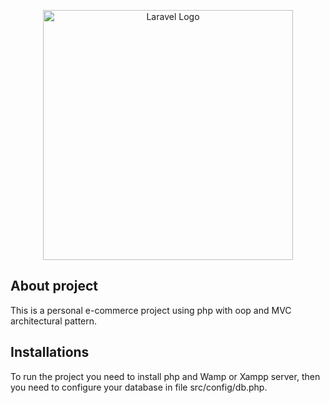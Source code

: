 <p align="center"><a href="https://laravel.com" target="_blank"><img src="https://camo.githubusercontent.com/ee7c2a37b02913fa0c8391d5ac4902336333e57dde7ab47ace2fb2e01ed1682e/68747470733a2f2f7777772e7068702e6e65742f696d616765732f6c6f676f732f6e65772d7068702d6c6f676f2e737667" width="400" alt="Laravel Logo"></a></p>

## About project 

This is a personal e-commerce project using php with oop and MVC architectural pattern.

## Installations

To run the project you need to install php and Wamp or Xampp server, then you need to configure your database in file src/config/db.php. 

